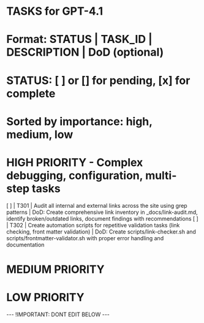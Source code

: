 # TASKS for GPT-4.1
# Format: STATUS | TASK_ID | DESCRIPTION | DoD (optional)
# STATUS: [ ] or [] for pending, [x] for complete
# Sorted by importance: high, medium, low

# HIGH PRIORITY - Complex debugging, configuration, multi-step tasks
[ ] | T301 | Audit all internal and external links across the site using grep patterns | DoD: Create comprehensive link inventory in _docs/link-audit.md, identify broken/outdated links, document findings with recommendations
[ ] | T302 | Create automation scripts for repetitive validation tasks (link checking, front matter validation) | DoD: Create scripts/link-checker.sh and scripts/frontmatter-validator.sh with proper error handling and documentation

# MEDIUM PRIORITY

# LOW PRIORITY

--- !IMPORTANT: DONT EDIT BELOW ---
